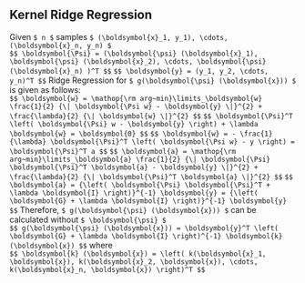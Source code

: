 ## Kernel Ridge Regression
Given `$ n $` samples `$ (\boldsymbol{x}_1, y_1), \cdots, (\boldsymbol{x}_n, y_n) $`<br>
`$$ \boldsymbol{\Psi} = (\boldsymbol{\psi} (\boldsymbol{x}_1), \boldsymbol{\psi} (\boldsymbol{x}_2), \cdots, \boldsymbol{\psi} (\boldsymbol{x}_n) )^T $$`
`$$ \boldsymbol{y} = (y_1, y_2, \cdots, y_n)^T $$`
Ridge Regression for `$ g(\boldsymbol{\psi} (\boldsymbol{x})) $` is given as follows:<br>
`$$ \boldsymbol{w} = \mathop{\rm arg~min}\limits_\boldsymbol{w} \frac{1}{2} {\| \boldsymbol{\Psi w} - \boldsymbol{y} \|}^{2} + \frac{\lambda}{2} {\| \boldsymbol{w} \|}^{2} $$`
`$$ \boldsymbol{\Psi}^T \left( \boldsymbol{\Psi} w - \boldsymbol{y} \right) + \lambda \boldsymbol{w} = \boldsymbol{0} $$`
`$$ \boldsymbol{w} = - \frac{1}{\lambda} \boldsymbol{\Psi}^T \left( \boldsymbol{\Psi w} - y \right) = \boldsymbol{\Psi}^T a $$`
`$$ \boldsymbol{a} = \mathop{\rm arg~min}\limits_\boldsymbol{a} \frac{1}{2} {\| \boldsymbol{\Psi} \boldsymbol{\Psi}^T \boldsymbol{a} - \boldsymbol{y} \|}^{2} + \frac{\lambda}{2} {\| \boldsymbol{\Psi}^T \boldsymbol{a} \|}^{2} $$`
`$$ \boldsymbol{a} = {\left( \boldsymbol{\Psi} \boldsymbol{\Psi}^T + \lambda \boldsymbol{I} \right)}^{-1} \boldsymbol{y} = {\left( \boldsymbol{G} + \lambda \boldsymbol{I} \right)}^{-1} \boldsymbol{y} $$`
Therefore, `$ g(\boldsymbol{\psi} (\boldsymbol{x})) $` can be calculated without `$ \boldsymbol{\psi} $`<br>
`$$ g(\boldsymbol{\psi} (\boldsymbol{x})) = \boldsymbol{y}^T \left( \boldsymbol{G} + \lambda \boldsymbol{I} \right)^{-1} \boldsymbol{k} (\boldsymbol{x}) $$`
where<br>
`$$ \boldsymbol{k} (\boldsymbol{x}) = \left( k(\boldsymbol{x}_1, \boldsymbol{x}), k(\boldsymbol{x}_2, \boldsymbol{x}), \cdots, k(\boldsymbol{x}_n, \boldsymbol{x}) \right)^T $$`



